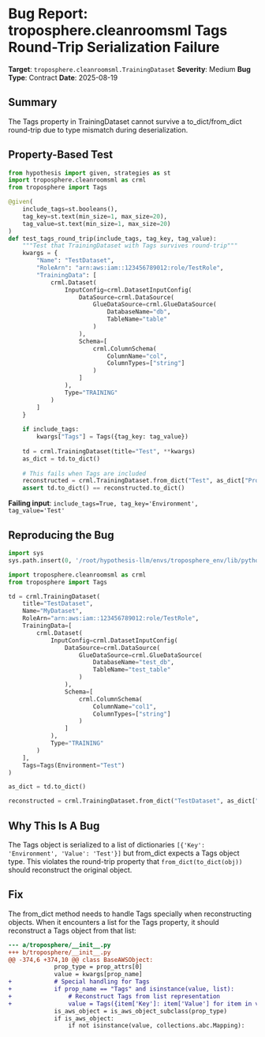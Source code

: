 # Bug Report: troposphere.cleanroomsml Tags Round-Trip Serialization Failure

**Target**: `troposphere.cleanroomsml.TrainingDataset`
**Severity**: Medium
**Bug Type**: Contract
**Date**: 2025-08-19

## Summary

The Tags property in TrainingDataset cannot survive a to_dict/from_dict round-trip due to type mismatch during deserialization.

## Property-Based Test

```python
from hypothesis import given, strategies as st
import troposphere.cleanroomsml as crml
from troposphere import Tags

@given(
    include_tags=st.booleans(),
    tag_key=st.text(min_size=1, max_size=20),
    tag_value=st.text(min_size=1, max_size=20)
)
def test_tags_round_trip(include_tags, tag_key, tag_value):
    """Test that TrainingDataset with Tags survives round-trip"""
    kwargs = {
        "Name": "TestDataset",
        "RoleArn": "arn:aws:iam::123456789012:role/TestRole",
        "TrainingData": [
            crml.Dataset(
                InputConfig=crml.DatasetInputConfig(
                    DataSource=crml.DataSource(
                        GlueDataSource=crml.GlueDataSource(
                            DatabaseName="db",
                            TableName="table"
                        )
                    ),
                    Schema=[
                        crml.ColumnSchema(
                            ColumnName="col",
                            ColumnTypes=["string"]
                        )
                    ]
                ),
                Type="TRAINING"
            )
        ]
    }
    
    if include_tags:
        kwargs["Tags"] = Tags({tag_key: tag_value})
    
    td = crml.TrainingDataset(title="Test", **kwargs)
    as_dict = td.to_dict()
    
    # This fails when Tags are included
    reconstructed = crml.TrainingDataset.from_dict("Test", as_dict["Properties"])
    assert td.to_dict() == reconstructed.to_dict()
```

**Failing input**: `include_tags=True, tag_key='Environment', tag_value='Test'`

## Reproducing the Bug

```python
import sys
sys.path.insert(0, '/root/hypothesis-llm/envs/troposphere_env/lib/python3.13/site-packages')

import troposphere.cleanroomsml as crml
from troposphere import Tags

td = crml.TrainingDataset(
    title="TestDataset",
    Name="MyDataset",
    RoleArn="arn:aws:iam::123456789012:role/TestRole",
    TrainingData=[
        crml.Dataset(
            InputConfig=crml.DatasetInputConfig(
                DataSource=crml.DataSource(
                    GlueDataSource=crml.GlueDataSource(
                        DatabaseName="test_db",
                        TableName="test_table"
                    )
                ),
                Schema=[
                    crml.ColumnSchema(
                        ColumnName="col1",
                        ColumnTypes=["string"]
                    )
                ]
            ),
            Type="TRAINING"
        )
    ],
    Tags=Tags(Environment="Test")
)

as_dict = td.to_dict()

reconstructed = crml.TrainingDataset.from_dict("TestDataset", as_dict["Properties"])
```

## Why This Is A Bug

The Tags object is serialized to a list of dictionaries `[{'Key': 'Environment', 'Value': 'Test'}]` but from_dict expects a Tags object type. This violates the round-trip property that `from_dict(to_dict(obj))` should reconstruct the original object.

## Fix

The from_dict method needs to handle Tags specially when reconstructing objects. When it encounters a list for the Tags property, it should reconstruct a Tags object from that list:

```diff
--- a/troposphere/__init__.py
+++ b/troposphere/__init__.py
@@ -374,6 +374,10 @@ class BaseAWSObject:
             prop_type = prop_attrs[0]
             value = kwargs[prop_name]
+            # Special handling for Tags
+            if prop_name == "Tags" and isinstance(value, list):
+                # Reconstruct Tags from list representation
+                value = Tags({item['Key']: item['Value'] for item in value})
             is_aws_object = is_aws_object_subclass(prop_type)
             if is_aws_object:
                 if not isinstance(value, collections.abc.Mapping):
```